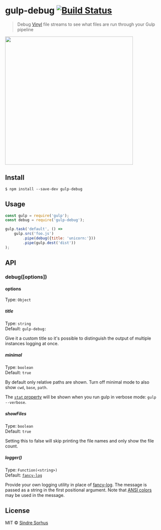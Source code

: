 # gulp-debug [![Build Status](https://travis-ci.org/sindresorhus/gulp-debug.svg?branch=master)](https://travis-ci.org/sindresorhus/gulp-debug)

> Debug [Vinyl](https://github.com/gulpjs/vinyl) file streams to see what files are run through your Gulp pipeline

<img src="screenshot.png" width="415">


## Install

```
$ npm install --save-dev gulp-debug
```


## Usage

```js
const gulp = require('gulp');
const debug = require('gulp-debug');

gulp.task('default', () =>
	gulp.src('foo.js')
		.pipe(debug({title: 'unicorn:'}))
		.pipe(gulp.dest('dist'))
);
```


## API

### debug([options])

#### options

Type: `Object`

##### title

Type: `string`<br>
Default: `gulp-debug:`

Give it a custom title so it's possible to distinguish the output of multiple instances logging at once.

##### minimal

Type: `boolean`<br>
Default: `true`

By default only relative paths are shown. Turn off minimal mode to also show `cwd`, `base`, `path`.

The [`stat` property](http://nodejs.org/api/fs.html#fs_class_fs_stats) will be shown when you run gulp in verbose mode: `gulp --verbose`.

##### showFiles

Type: `boolean`<br>
Default: `true`

Setting this to false will skip printing the file names and only show the file count.

##### logger(<message>)

Type: `Function(<string>)`<br>
Default: [`fancy-log`](https://github.com/js-cli/fancy-log)

Provide your own logging utility in place of [fancy-log](https://github.com/js-cli/fancy-log). The message is passed as a string in the first positional argument. Note that [ANSI colors](https://github.com/chalk/chalk) may be used in the message.


## License

MIT © [Sindre Sorhus](https://sindresorhus.com)
